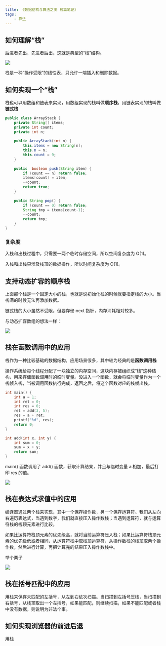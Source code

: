 ```yaml
---
title: 《数据结构与算法之美 栈篇笔记》
tags:
    - 算法
---
```

## 如何理解“栈”
后进者先出，先进者后出，这就是典型的“栈”结构。

![](https://static001.geekbang.org/resource/image/3e/0b/3e20cca032c25168d3cc605fa7a53a0b.jpg)

栈是一种“操作受限”的线性表，只允许一端插入和删除数据。
<!--more-->

## 如何实现一个“栈”
栈也可以用数组和链表来实现，用数组实现的栈叫做**顺序栈**，用链表实现的栈叫做**链式栈**

```java
public class ArrayStack {
	private String[] items;
	private int count;
	private int n;
	
	public ArrayStack(int n) {
		this.items = new String[n];
		this.n = n;
		this.count = 0;
	}
	
	public  boolean push(String item) {
		if (count == n) return false;
		items[count] = item;
		++count;
		return true;
	}
	
	public String pop() {
		if (count == 0) return false;
		String tmp = items[count-1];
		--count;
		return tmp;
	}
}
```

### 复杂度

入栈和出栈过程中，只需要一两个临时存储空间，所以空间复杂度为 O(1)。

入栈和出栈只涉及栈顶的数据操作，所以时间复杂度为 O(1)。

## 支持动态扩容的顺序栈
上面那个栈是一个固定大小的栈，也就是说初始化栈的时候就要指定栈的大小。当栈满的时候无法再添加数据。

链式栈的大小虽然不受限，但要存储 next 指针，内存消耗相对较多。

与动态扩容数组的想法一样：

![](https://static001.geekbang.org/resource/image/b1/da/b193adf5db4356d8ab35a1d32142b3da.jpg)

## 栈在函数调用中的应用
栈作为一种比较基础的数据结构，应用场景很多，其中较为经典的是**函数调用栈**

操作系统给每个线程分配了一块独立的内存空间，这块内存被组织成“栈”这种结构，用来存储函数调用时的临时变量。没进入一个函数，就会将临时变量作为一个栈帧入栈，当被调用函数执行完成，返回之后，将这个函数对应的栈帧出栈。

```c
int main() {
	int a = 1;
	int ret = 0;
	int res = 0;
	ret = add(3, 5);
	res = a + ret;
	printf("%d", res);
	return 0;
}

int add(int x, int y) {
	int sum = 0;
	sum = x + y;
	return sum;
}
```

main() 函数调用了 add() 函数，获取计算结果，并且与临时变量 a 相加，最后打印 res 的值。

![](https://static001.geekbang.org/resource/image/17/1c/17b6c6711e8d60b61d65fb0df5559a1c.jpg)

## 栈在表达式求值中的应用
编译器通过两个栈来实现，其中一个保存操作数，另一个保存运算符。我们从左向右遍历表达式，当遇到数字，我们就直接压入操作数栈；当遇到运算符，就与运算符栈的栈顶元素进行比较。

如果比运算符栈顶元素的优先级高，就将当前运算符压入栈；如果比运算符栈顶元素的优先级低或者相同，从运算符栈中取栈顶运算符，从操作数栈的栈顶取两个操作数，然后进行计算，再把计算完的结果压入操作数栈中。

举个栗子

![](https://static001.geekbang.org/resource/image/bc/00/bc77c8d33375750f1700eb7778551600.jpg)

## 栈在括号匹配中的应用
用栈来保存未匹配的左括号，从左到右依次扫描。当扫描到左括号压栈，当扫描到右括号，从栈顶取出一个左括号，如果能匹配，则继续扫描，如果不能匹配或者栈中没有数据，则说明为非法个事。

## 如何实现浏览器的前进后退
用栈
